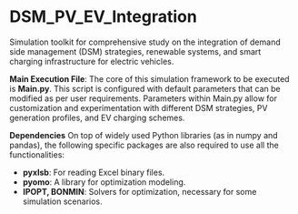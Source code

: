 # DSM_PV_EV_Integration
Simulation toolkit for comprehensive study on the integration of demand side management (DSM) strategies, renewable systems, and smart charging infrastructure for electric vehicles.

**Main Execution File**: The core of this simulation framework to be executed is **Main.py**. This script is configured with default parameters that can be modified as per user requirements. Parameters within Main.py allow for customization and experimentation with different DSM strategies, PV generation profiles, and EV charging schemes.

**Dependencies**
On top of widely used Python libraries (as in numpy and pandas), the following specific packages are also required to use all the functionalities:
- **pyxlsb**: For reading Excel binary files.
- **pyomo**: A library for optimization modeling.
- **IPOPT, BONMIN**: Solvers for optimization, necessary for some simulation scenarios.
